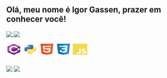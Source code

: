 ## Olá, meu nome é Igor Gassen, prazer em conhecer você!

<div>
  <a href="https://github.com/Kryotsz?tab=repositories">
    <img height="180em" align="center" src="https://github-readme-stats.vercel.app/api?username=kryotsz&count_private=true&show_icons=true&theme=github_dark" />
    <img height="180em" align="center" src="https://github-readme-stats.vercel.app/api/top-langs/?username=kryotsz&layout=compact&theme=github_dark" />
  </a>
</div>


<div style="display: inline_block"><br>
  <img align="center" alt="Igor-Csharp" height="30" width="40" src="https://raw.githubusercontent.com/devicons/devicon/master/icons/csharp/csharp-original.svg">
  <img align="center" alt="Igor-Python" height="30" width="40" src="https://raw.githubusercontent.com/devicons/devicon/master/icons/python/python-original.svg">
  <img align="center" alt="Igor-HTML" height="30" width="40" src="https://raw.githubusercontent.com/devicons/devicon/master/icons/html5/html5-original.svg">
  <img align="center" alt="Igor-CSS" height="30" width="40" src="https://raw.githubusercontent.com/devicons/devicon/master/icons/css3/css3-original.svg">
  <img align="center" alt="Igor-Js" height="30" width="40" src="https://raw.githubusercontent.com/devicons/devicon/master/icons/javascript/javascript-plain.svg">
</div>

##

<div> 
  <a href = "mailto:igorhgassen@gmail.com"><img src="https://img.shields.io/badge/Gmail-D14836?style=for-the-badge&logo=gmail&logoColor=white" target="_blank"></a>
  <a href="https://www.linkedin.com/in/igor-hoffmann-gassen-018aa1237" target="_blank"><img src="https://img.shields.io/badge/-LinkedIn-%230077B5?style=for-the-badge&logo=linkedin&logoColor=white" target="_blank"></a> 
</div>
